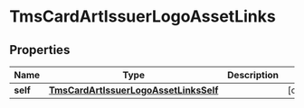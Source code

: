 
# TmsCardArtIssuerLogoAssetLinks

## Properties
Name | Type | Description | Notes
------------ | ------------- | ------------- | -------------
**self** | [**TmsCardArtIssuerLogoAssetLinksSelf**](TmsCardArtIssuerLogoAssetLinksSelf.md) |  |  [optional]



